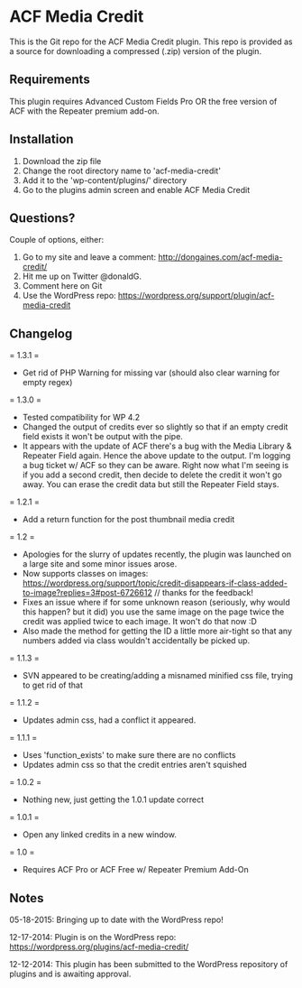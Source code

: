 ACF Media Credit
=========

This is the Git repo for the ACF Media Credit plugin. This repo is provided as a source for downloading a compressed (.zip) version of the plugin.

Requirements
------------
This plugin requires Advanced Custom Fields Pro OR the free version of ACF with the Repeater premium add-on.

Installation
------------
1. Download the zip file
2. Change the root directory name to 'acf-media-credit'
3. Add it to the 'wp-content/plugins/' directory
4. Go to the plugins admin screen and enable ACF Media Credit

Questions?
----------
Couple of options, either:

1. Go to my site and leave a comment: http://dongaines.com/acf-media-credit/ 
2. Hit me up on Twitter @donaldG.
3. Comment here on Git
4. Use the WordPress repo: https://wordpress.org/support/plugin/acf-media-credit

Changelog
-----
= 1.3.1 =
* Get rid of PHP Warning for missing var (should also clear warning for empty regex)

= 1.3.0 =
* Tested compatibility for WP 4.2
* Changed the output of credits ever so slightly so that if an empty credit field exists it won't be output with the pipe.
* It appears with the update of ACF there's a bug with the Media Library & Repeater Field again. Hence the above update to the output. I'm logging a bug ticket w/ ACF so they can be aware. Right now what I'm seeing is if you add a second credit, then decide to delete the credit it won't go away. You can erase the credit data but still the Repeater Field stays.

= 1.2.1 =
* Add a return function for the post thumbnail media credit

= 1.2 =
* Apologies for the slurry of updates recently, the plugin was launched on a large site and some minor issues arose.
* Now supports classes on images: https://wordpress.org/support/topic/credit-disappears-if-class-added-to-image?replies=3#post-6726612 // thanks for the feedback!
* Fixes an issue where if for some unknown reason (seriously, why would this happen? but it did) you use the same image on the page twice the credit was applied twice to each image. It won't do that now :D
* Also made the method for getting the ID a little more air-tight so that any numbers added via class wouldn't accidentally be picked up.

= 1.1.3 =
* SVN appeared to be creating/adding a misnamed minified css file, trying to get rid of that

= 1.1.2 =
* Updates admin css, had a conflict it appeared.

= 1.1.1 =
* Uses 'function_exists' to make sure there are no conflicts
* Updates admin css so that the credit entries aren't squished

= 1.0.2 =
* Nothing new, just getting the 1.0.1 update correct

= 1.0.1 =
* Open any linked credits in a new window.

= 1.0 =
* Requires ACF Pro or ACF Free w/ Repeater Premium Add-On

Notes
-----
05-18-2015: Bringing up to date with the WordPress repo!

12-17-2014: Plugin is on the WordPress repo: https://wordpress.org/plugins/acf-media-credit/

12-12-2014: This plugin has been submitted to the WordPress repository of plugins and is awaiting approval. 